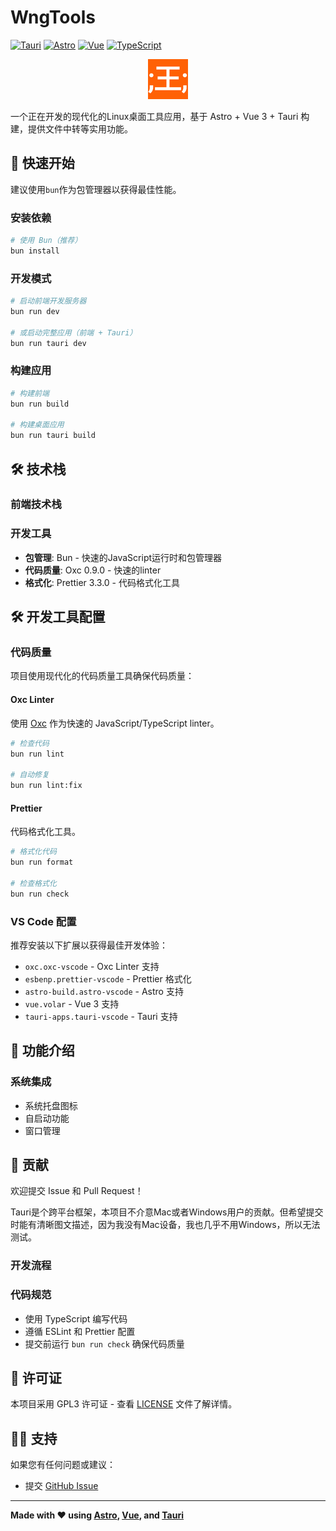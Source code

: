 # WngTools

[![Tauri](https://img.shields.io/badge/Tauri-2.8.3-orange)](https://tauri.app/)
[![Astro](https://img.shields.io/badge/Astro-5.13.3-blue)](https://astro.build/)
[![Vue](https://img.shields.io/badge/Vue-3.5.21-green)](https://vuejs.org/)
[![TypeScript](https://img.shields.io/badge/TypeScript-5.x-blue)](https://www.typescriptlang.org/)

<div align="center">

![icon](src-tauri/icons/64x64.png)

</div>

一个正在开发的现代化的Linux桌面工具应用，基于 Astro + Vue 3 +
Tauri 构建，提供文件中转等实用功能。

## 🚀 快速开始

建议使用`bun`作为包管理器以获得最佳性能。

### 安装依赖

```bash
# 使用 Bun（推荐）
bun install

```

### 开发模式

```bash
# 启动前端开发服务器
bun run dev

# 或启动完整应用（前端 + Tauri）
bun run tauri dev
```

### 构建应用

```bash
# 构建前端
bun run build

# 构建桌面应用
bun run tauri build
```

## 🛠️ 技术栈

### 前端技术栈

### 开发工具

- **包管理**: Bun - 快速的JavaScript运行时和包管理器
- **代码质量**: Oxc 0.9.0 - 快速的linter
- **格式化**: Prettier 3.3.0 - 代码格式化工具

## 🛠️ 开发工具配置

### 代码质量

项目使用现代化的代码质量工具确保代码质量：

#### Oxc Linter

使用 [Oxc](https://oxc.rs/) 作为快速的 JavaScript/TypeScript linter。

```bash
# 检查代码
bun run lint

# 自动修复
bun run lint:fix
```

#### Prettier

代码格式化工具。

```bash
# 格式化代码
bun run format

# 检查格式化
bun run check
```

### VS Code 配置

推荐安装以下扩展以获得最佳开发体验：

- `oxc.oxc-vscode` - Oxc Linter 支持
- `esbenp.prettier-vscode` - Prettier 格式化
- `astro-build.astro-vscode` - Astro 支持
- `vue.volar` - Vue 3 支持
- `tauri-apps.tauri-vscode` - Tauri 支持

## 🎯 功能介绍

### 系统集成

- 系统托盘图标
- 自启动功能
- 窗口管理

## 🤝 贡献

欢迎提交 Issue 和 Pull Request！

Tauri是个跨平台框架，本项目不介意Mac或者Windows用户的贡献。但希望提交时能有清晰图文描述，因为我没有Mac设备，我也几乎不用Windows，所以无法测试。

### 开发流程

### 代码规范

- 使用 TypeScript 编写代码
- 遵循 ESLint 和 Prettier 配置
- 提交前运行 `bun run check` 确保代码质量

## 📄 许可证

本项目采用 GPL3 许可证 - 查看 [LICENSE](LICENSE) 文件了解详情。

## 🙋‍♂️ 支持

如果您有任何问题或建议：

- 提交 [GitHub Issue](https://github.com/xingwangzhe/wngtools/issues)

---

**Made with ❤️ using [Astro](https://astro.build/), [Vue](https://vuejs.org/),
and [Tauri](https://tauri.app/)**
